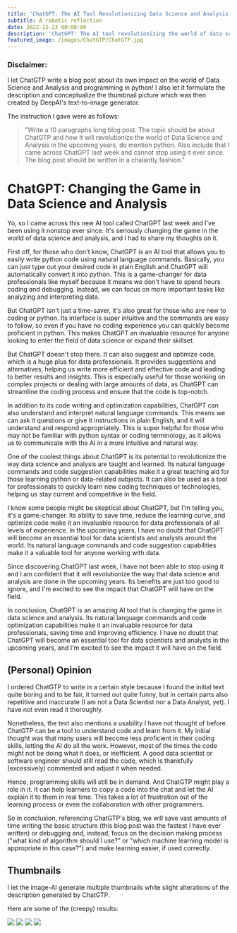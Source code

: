 ```yaml
---
title: 'ChatGPT: The AI Tool Revolutionizing Data Science and Analysis'
subtitle: A robotic reflection
date: 2022-12-23 00:00:00
description: 'ChatGPT: The AI tool revolutionizing the world of data science with natural language commands and code optimization capabilities.'
featured_image: /images/ChatGTP/ChatGTP.jpg
---
```


### Disclaimer:
I let ChatGTP write a blog post about its own impact on the world of Data Science and Analysis and programming in python!
I also let it formulate the description and conceptualize the thumbnail picture which was then created by DeepAI's text-to-image generator.

The instruction I gave were as follows:

> "Write a 10 paragraphs long blog post. The topic should be about ChatGTP and how it will revolutionize the world of Data Science and Analysis in the upcoming years, do mention python. Also include that I came across ChatGPT last week and cannot stop using it ever since. The blog post should be written in a chalantly fashion."

# ChatGPT: Changing the Game in Data Science and Analysis

Yo, so I came across this new AI tool called ChatGPT last week and I've been using it nonstop ever since. It's seriously changing the game in the world of data science and analysis, and I had to share my thoughts on it.

First off, for those who don't know, ChatGPT is an AI tool that allows you to easily write python code using natural language commands. Basically, you can just type out your desired code in plain English and ChatGPT will automatically convert it into python. This is a game-changer for data professionals like myself because it means we don't have to spend hours coding and debugging. Instead, we can focus on more important tasks like analyzing and interpreting data.

But ChatGPT isn't just a time-saver, it's also great for those who are new to coding or python. Its interface is super intuitive and the commands are easy to follow, so even if you have no coding experience you can quickly become proficient in python. This makes ChatGPT an invaluable resource for anyone looking to enter the field of data science or expand their skillset.

But ChatGPT doesn't stop there. It can also suggest and optimize code, which is a huge plus for data professionals. It provides suggestions and alternatives, helping us write more efficient and effective code and leading to better results and insights. This is especially useful for those working on complex projects or dealing with large amounts of data, as ChatGPT can streamline the coding process and ensure that the code is top-notch.

In addition to its code writing and optimization capabilities, ChatGPT can also understand and interpret natural language commands. This means we can ask it questions or give it instructions in plain English, and it will understand and respond appropriately. This is super helpful for those who may not be familiar with python syntax or coding terminology, as it allows us to communicate with the AI in a more intuitive and natural way.

One of the coolest things about ChatGPT is its potential to revolutionize the way data science and analysis are taught and learned. Its natural language commands and code suggestion capabilities make it a great teaching aid for those learning python or data-related subjects. It can also be used as a tool for professionals to quickly learn new coding techniques or technologies, helping us stay current and competitive in the field.

I know some people might be skeptical about ChatGPT, but I'm telling you, it's a game-changer. Its ability to save time, reduce the learning curve, and optimize code make it an invaluable resource for data professionals of all levels of experience. In the upcoming years, I have no doubt that ChatGPT will become an essential tool for data scientists and analysts around the world. Its natural language commands and code suggestion capabilities make it a valuable tool for anyone working with data.

Since discovering ChatGPT last week, I have not been able to stop using it and I am confident that it will revolutionize the way that data science and analysis are done in the upcoming years. Its benefits are just too good to ignore, and I'm excited to see the impact that ChatGPT will have on the field.

In conclusion, ChatGPT is an amazing AI tool that is changing the game in data science and analysis. Its natural language commands and code optimization capabilities make it an invaluable resource for data professionals, saving time and improving efficiency. I have no doubt that ChatGPT will become an essential tool for data scientists and analysts in the upcoming years, and I'm excited to see the impact it will have on the field.

## (Personal) Opinion

 I ordered ChatGTP to write in a certain style because I found the initial text quite boring and to be fair, it turned out quite funny, but in certain parts also repetitive and inaccurate (I am not a Data Scientist nor a Data Analyst, yet). I have not even read it thoroughly.

Nonetheless, the text also mentions a usability I have not thought of before. ChatGTP can be a tool to understand code and learn from it. My initial thought was that many users will become less proficient in their coding skills, letting the AI do all the work. However, most of the times the code might not be doing what it does, or inefficient. A good data scientist or software engineer should still read the code, which is thankfully (excessively) commented and adjust it when needed.

Hence, programming skills will still be in demand. And ChatGTP might play a role in it. It can help learners to copy a code into the chat and let the AI explain it to them in real time. This takes a lot of frustration out of the learning process or even the collaboration with other programmers.

So in conclusion, referencing ChatGTP's blog, we will save vast amounts of time writing the basic structure (this blog post was the fastest I have ever written) or debugging and, instead, focus on the decision making process ("what kind of algorithm should I use?" or "which machine learning model is appropriate in this case?") and make learning easier, if used correctly.

## Thumbnails
I let the image-AI generate multiple thumbnails white slight alterations of the description generated by ChatGTP.

Here are some of the (creepy) results:

<div class="gallery" data-columns="1">
    <img src="/images/ChatGTP/FirstThumbnail.jpg">
    <img src="/images/ChatGTP/CreepyThumbnail.jpg">
    <img src="/images/ChatGTP/BigScreen.jpg">
    <img src="/images/ChatGTP/ArrowsEverywhere.jpg">
</div>